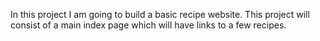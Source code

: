 In this project I am going to build a basic recipe website. 
This project will consist of a main index page which will have links to a few recipes.